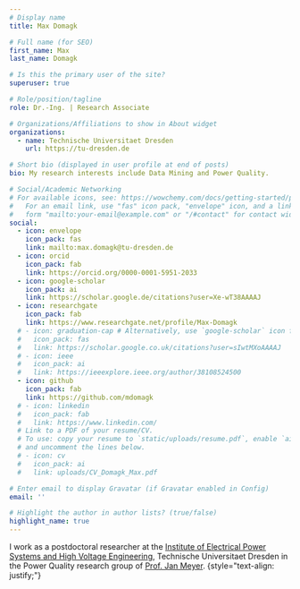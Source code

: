 ```yaml
---
# Display name
title: Max Domagk

# Full name (for SEO)
first_name: Max
last_name: Domagk

# Is this the primary user of the site?
superuser: true

# Role/position/tagline
role: Dr.-Ing. | Research Associate

# Organizations/Affiliations to show in About widget
organizations:
  - name: Technische Universitaet Dresden
    url: https://tu-dresden.de

# Short bio (displayed in user profile at end of posts)
bio: My research interests include Data Mining and Power Quality.

# Social/Academic Networking
# For available icons, see: https://wowchemy.com/docs/getting-started/page-builder/#icons
#   For an email link, use "fas" icon pack, "envelope" icon, and a link in the
#   form "mailto:your-email@example.com" or "/#contact" for contact widget.
social:
  - icon: envelope
    icon_pack: fas
    link: mailto:max.domagk@tu-dresden.de
  - icon: orcid
    icon_pack: fab
    link: https://orcid.org/0000-0001-5951-2033
  - icon: google-scholar
    icon_pack: ai
    link: https://scholar.google.de/citations?user=Xe-wT38AAAAJ
  - icon: researchgate
    icon_pack: fab
    link: https://www.researchgate.net/profile/Max-Domagk
  # - icon: graduation-cap # Alternatively, use `google-scholar` icon from `ai` icon pack
  #   icon_pack: fas
  #   link: https://scholar.google.co.uk/citations?user=sIwtMXoAAAAJ
  # - icon: ieee
  #   icon_pack: ai
  #   link: https://ieeexplore.ieee.org/author/38108524500
  - icon: github
    icon_pack: fab
    link: https://github.com/mdomagk
  # - icon: linkedin
  #   icon_pack: fab
  #   link: https://www.linkedin.com/
  # Link to a PDF of your resume/CV.
  # To use: copy your resume to `static/uploads/resume.pdf`, enable `ai` icons in `params.yaml`,
  # and uncomment the lines below.
  # - icon: cv
  #   icon_pack: ai
  #   link: uploads/CV_Domagk_Max.pdf

# Enter email to display Gravatar (if Gravatar enabled in Config)
email: ''

# Highlight the author in author lists? (true/false)
highlight_name: true
---
```


I work as a postdoctoral researcher at the [Institute of Electrical Power Systems and High Voltage Engineering](https://tu-dresden.de/ing/elektrotechnik/ieeh), Technische Universitaet Dresden in the Power Quality research group of [Prof. Jan Meyer](https://www.researchgate.net/profile/Jan-Meyer-4).
{style="text-align: justify;"}
